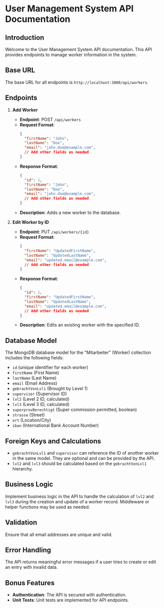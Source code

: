 # User Management System API Documentation

## Introduction

Welcome to the User Management System API documentation. This API provides endpoints to manage worker information in the system.

## Base URL

The base URL for all endpoints is `http://localhost:3000/api/workers`.

## Endpoints

1. **Add Worker**

   - **Endpoint**: POST `/api/workers`
   - **Request Format**:
     ```json
     {
       "firstName": "John",
       "lastName": "Doe",
       "email": "john.doe@example.com",
       // Add other fields as needed
     }
     ```
   - **Response Format**:
     ```json
     {
       "id": 1,
       "firstName": "John",
       "lastName": "Doe",
       "email": "john.doe@example.com",
       // Add other fields as needed
     }
     ```
   - **Description**: Adds a new worker to the database.

2. **Edit Worker by ID**

   - **Endpoint**: PUT `/api/workers/{id}`
   - **Request Format**:
     ```json
     {
       "firstName": "UpdatedFirstName",
       "lastName": "UpdatedLastName",
       "email": "updated.email@example.com",
       // Add other fields as needed
     }
     ```
   - **Response Format**:
     ```json
     {
       "id": 1,
       "firstName": "UpdatedFirstName",
       "lastName": "UpdatedLastName",
       "email": "updated.email@example.com",
       // Add other fields as needed
     }
     ```
   - **Description**: Edits an existing worker with the specified ID.

## Database Model

The MongoDB database model for the "Mitarbeiter" (Worker) collection includes the following fields:

- `id` (unique identifier for each worker)
- `firstName` (First Name)
- `lastName` (Last Name)
- `email` (Email Address)
- `gebrachtVonLvl1` (Brought by Level 1)
- `supervisor` (Supervisor ID)
- `lvl2` (Level 2 ID, calculated)
- `lvl3` (Level 3 ID, calculated)
- `superprovBerechtigt` (Super commission permitted, boolean)
- `strasse` (Street)
- `ort` (Location/City)
- `iban` (International Bank Account Number)

## Foreign Keys and Calculations

- `gebrachtVonLvl1` and `supervisor` can reference the ID of another worker in the same model. They are optional and can be provided by the API.
- `lvl2` and `lvl3` should be calculated based on the `gebrachtVonLvl1` hierarchy.

## Business Logic

Implement business logic in the API to handle the calculation of `lvl2` and `lvl3` during the creation and update of a worker record. Middleware or helper functions may be used as needed.

## Validation

Ensure that all email addresses are unique and valid.

## Error Handling

The API returns meaningful error messages if a user tries to create or edit an entry with invalid data.

## Bonus Features

- **Authentication**: The API is secured with authentication.
- **Unit Tests**: Unit tests are implemented for API endpoints.
